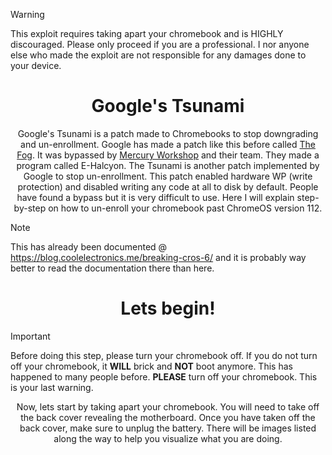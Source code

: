 > [!WARNING]
> This exploit requires taking apart your chromebook and is HIGHLY discouraged.
> Please only proceed if you are a professional. I nor anyone else who made
> the exploit are not responsible for any damages done to your device.

<div align="center">
  <h1>
Google's Tsunami
  </h1>
<p>
  Google's Tsunami is a patch made to Chromebooks to stop downgrading
  and un-enrollment. Google has made a patch like this before called
  <a href="https://fog.gay">The Fog</a>. It was bypassed by <a href="https://mercurywork.shop">Mercury Workshop</a> and their team. They
  made a program called E-Halcyon. The Tsunami is another patch implemented 
  by Google to stop un-enrollment. This patch enabled hardware WP (write protection)
  and disabled writing any code at all to disk by default.
  People have found a bypass but it is very difficult to 
  use. Here I will explain step-by-step on how to un-enroll 
  your chromebook past ChromeOS version 112.
</p>
</div>

  
> [!NOTE]
> This has already been documented @ https://blog.coolelectronics.me/breaking-cros-6/
> and it is probably way better to read the documentation there than here.

<div align="center">
<h1>
  Lets begin!
</h1>
</div>

> [!IMPORTANT]
> Before doing this step, please turn your chromebook off. If you do not turn off your chromebook, it **WILL**
> brick and **NOT** boot anymore. This has happened to many people before. **PLEASE** turn off your chromebook. This is your last warning.

<div align="center">
  <p>
    Now, lets start by taking apart your chromebook. You will
    need to take off the back cover revealing the motherboard. Once you have taken
    off the back cover, make sure to unplug the battery. There will be images listed along
    the way to help you visualize what you are doing.
  </p>
</div>

